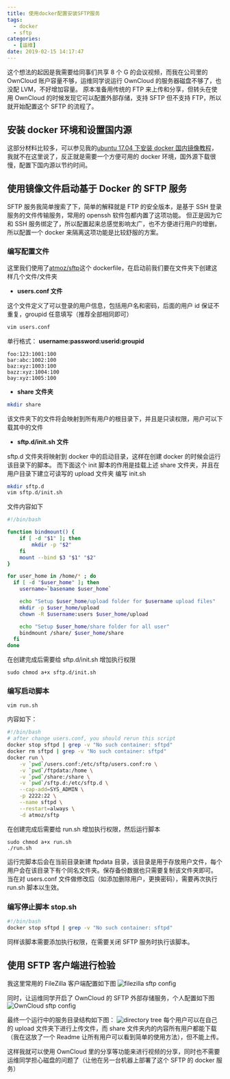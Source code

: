```yaml
---
title: 使用docker配置安装SFTP服务
tags:
  - docker
  - sftp
categories:
  - [运维]
date: 2019-02-15 14:17:47
---
```


这个想法的起因是我需要给同事们共享 8 个 G 的会议视频，而我在公司里的 OwnCloud 账户容量不够，运维同学说运行 OwnCloud 的服务器磁盘不够了，也没配 LVM，不好增加容量。
原本准备用传统的 FTP 来上传和分享，但转头在使用 OwnCloud 的时候发现它可以配置外部存储，支持 SFTP 但不支持 FTP，所以就开始配置这个 SFTP 的流程了。

## 安装 docker 环境和设置国内源

这部分材料比较多，可以参见我的[ubuntu 17.04 下安装 docker 国内镜像教程](/2017/04/18/DockerInstall/)，我就不在这里说了，反正就是需要一个方便可用的 docker 环境，国外源下载很慢，配置下国内源以节约时间。

## 使用镜像文件启动基于 Docker 的 SFTP 服务

SFTP 服务我简单搜索了下，简单的解释就是 FTP 的安全版本，是基于 SSH 登录服务的文件传输服务，常用的 openssh 软件包都内置了这项功能。
但正是因为它和 SSH 服务绑定了，所以配置起来总感觉影响太广，也不方便进行用户的增删，所以配置一个 docker 来隔离这项功能是比较舒服的方案。

### 编写配置文件

这里我们使用了[atmoz/sftp](https://github.com/atmoz/sftp/)这个 dockerfile，在启动前我们要在文件夹下创建这样几个文件/文件夹

- **users.conf 文件**

这个文件定义了可以登录的用户信息，包括用户名和密码，后面的用户 id 保证不重复，groupid 任意填写（推荐全部相同即可）

```bash
vim users.conf
```

单行格式： **username:password:userid:groupid**

```
foo:123:1001:100
bar:abc:1002:100
baz:xyz:1003:100
bazz:xyz:1004:100
bay:xyz:1005:100
```

- **share 文件夹**

```bash
mkdir share
```

该文件夹下的文件将会映射到所有用户的根目录下，并且是只读权限，用户可以下载其中的文件

- **sftp.d/init.sh 文件**

sftp.d 文件夹将映射到 docker 中的启动目录，这样在创建 docker 的时候会运行该目录下的脚本。
而下面这个 init 脚本的作用是挂载上述 share 文件夹，并且在用户目录下建立可读写的 upload 文件夹
编写 init.sh

```bash
mkdir sftp.d
vim sftp.d/init.sh
```

文件内容如下

```bash
#!/bin/bash

function bindmount() {
    if [ -d "$1" ]; then
        mkdir -p "$2"
    fi
    mount --bind $3 "$1" "$2"
}

for user_home in /home/* ; do
  if [ -d "$user_home" ]; then
    username=`basename $user_home`

    echo "Setup $user_home/upload folder for $username upload files"
    mkdir -p $user_home/upload
    chown -R $username:users $user_home/upload

    echo "Setup $user_home/share folder for all user"
    bindmount /share/ $user_home/share
  fi
done
```

在创建完成后需要给 sftp.d/init.sh 增加执行权限

```
sudo chmod a+x sftp.d/init.sh
```

### 编写启动脚本

```
vim run.sh
```

内容如下：

```bash
#!/bin/bash
# after change users.conf, you should rerun this script
docker stop sftpd | grep -v "No such container: sftpd"
docker rm sftpd | grep -v "No such container: sftpd"
docker run \
    -v `pwd`/users.conf:/etc/sftp/users.conf:ro \
    -v `pwd`/ftpdata:/home \
    -v `pwd`/share:/share \
    -v `pwd`/sftp.d:/etc/sftp.d \
    --cap-add=SYS_ADMIN \
    -p 2222:22 \
    --name sftpd \
    --restart=always \
    -d atmoz/sftp
```

在创建完成后需要给 run.sh 增加执行权限，然后运行脚本

```
sudo chmod a+x run.sh
./run.sh
```

运行完脚本后会在当前目录新建 ftpdata 目录，该目录是用于存放用户文件，每个用户会在该目录下有个同名文件夹。保存备份数据也只需要复制该文件夹即可。
当在对 users.conf 文件做修改后（如添加删除用户，更换密码），需要再次执行 run.sh 脚本以生效。

### 编写停止脚本 stop.sh

```bash
#!/bin/bash
docker stop sftpd | grep -v "No such container: sftpd"
```

同样该脚本需要添加执行权限，在需要关闭 SFTP 服务时执行该脚本。

## 使用 SFTP 客户端进行检验

我这里常用的 FileZilla 客户端配置如下图
![filezilla sftp config](https://ws2.sinaimg.cn/large/9a1da786gy1g0769epta6j20kd0jzta3.jpg)

同时，让运维同学开启了 OwnCloud 的 SFTP 外部存储服务，个人配置如下图
![OwnCloud sftp config](https://ws2.sinaimg.cn/large/9a1da786gy1g076bkqnwsj21g2097wfd.jpg)

最终一个运行中的服务目录结构如下图：
![directory tree](https://wx4.sinaimg.cn/large/9a1da786gy1g076e7qhxpj20d10huwf7.jpg)
每个用户可以在自己的 upload 文件夹下进行上传文件，而 share 文件夹内的内容所有用户都能下载（我在这放了一个 Readme 让所有用户可以看到简单的使用方法），但不能上传。

这样我就可以使用 OwnCloud 里的分享等功能来进行视频的分享，同时也不需要运维同学担心磁盘的问题了（让他在另一台机器上部署了这个 SFTP 的 docker 服务）
